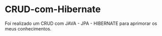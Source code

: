 # CRUD-com-Hibernate
Foi realizado um CRUD  com JAVA - JPA - HIBERNATE para aprimorar os meus conhecimentos.
